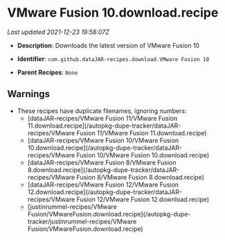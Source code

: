 # VMware Fusion 10.download.recipe

_Last updated 2021-12-23 19:58:07Z_

- **Description**: Downloads the latest version of VMware Fusion 10

- **Identifier**: `com.github.dataJAR-recipes.download.VMware Fusion 10`

- **Parent Recipes**: `None`

## Warnings

- These recipes have duplicate filenames, ignoring numbers:
    - [dataJAR-recipes/VMware Fusion 11/VMware Fusion 11.download.recipe](/autopkg-dupe-tracker/dataJAR-recipes/VMware Fusion 11/VMware Fusion 11.download.recipe)
    - [dataJAR-recipes/VMware Fusion 10/VMware Fusion 10.download.recipe](/autopkg-dupe-tracker/dataJAR-recipes/VMware Fusion 10/VMware Fusion 10.download.recipe)
    - [dataJAR-recipes/VMware Fusion 8/VMware Fusion 8.download.recipe](/autopkg-dupe-tracker/dataJAR-recipes/VMware Fusion 8/VMware Fusion 8.download.recipe)
    - [dataJAR-recipes/VMware Fusion 12/VMware Fusion 12.download.recipe](/autopkg-dupe-tracker/dataJAR-recipes/VMware Fusion 12/VMware Fusion 12.download.recipe)
    - [justinrummel-recipes/VMware Fusion/VMwareFusion.download.recipe](/autopkg-dupe-tracker/justinrummel-recipes/VMware Fusion/VMwareFusion.download.recipe)